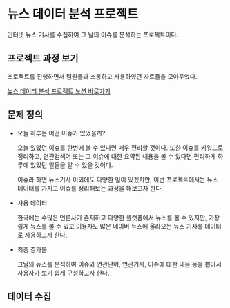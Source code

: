 # 뉴스 데이터 분석 프로젝트

인터넷 뉴스 기사를 수집하여 그 날의 이슈를 분석하는 프로젝트이다.

## 프로젝트 과정 보기
프로젝트를 진행하면서 팀원들과 소통하고 사용하였던 자료들을 모아두었다.

[뉴스 데이터 분석 프로젝트 노션 바로가기](https://easy-frost-b7e.notion.site/fd23e5310e994ecab2f3b15b6b8e1f01)


## 문제 정의

+ 오늘 하루는 어떤 이슈가 있었을까?

  오늘 있었던 이슈를 한번에 볼 수 있다면 매우 편리할 것이다. 또한 이슈를 키워드로 정리하고, 연관검색어 또는 그 이슈에 대한 요약된 내용을 볼 수 있다면 편리하게 하루에 있었던 일들을 알 수 있을 것이다.

  이슈라 하면 뉴스기사 이외에도 다양한 일이 있겠지만, 이번 프로젝트에서는 뉴스 데이터를 가지고 이슈를 정리해보는 과정을 해보고자 한다.

+ 사용 데이터

  한국에는 수많은 언론사가 존재하고 다양한 플랫폼에서 뉴스를 볼 수 있지만, 가장 쉽게 뉴스를 볼 수 있고 이용자도 많은 네이버 뉴스에 올라오는 뉴스 기사를 데이터로 사용하고자 한다.

+ 최종 결과물

  그날의 뉴스를 분석하여 이슈와 연관단어, 연관기사, 이슈에 대한 내용 등을 뽑아서 사용자가 보기 쉽게 구성하고자 한다.



## 데이터 수집

